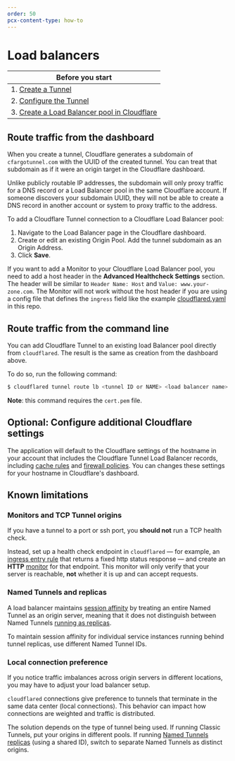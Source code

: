 ```yaml
---
order: 50
pcx-content-type: how-to
---
```


# Load balancers

| Before you start                                                                                                         |
| ------------------------------------------------------------------------------------------------------------------------ |
| 1. [Create a Tunnel](/connections/connect-apps/create-tunnel)                                                            |
| 2. [Configure the Tunnel](/connections/connect-apps/configuration)                                                       |
| 3. [Create a Load Balancer pool in Cloudflare](https://developers.cloudflare.com/load-balancing/create-load-balancer-ui) |

## Route traffic from the dashboard

When you create a tunnel, Cloudflare generates a subdomain of `cfargotunnel.com` with the UUID of the created tunnel. You can treat that subdomain as if it were an origin target in the Cloudflare dashboard.

Unlike publicly routable IP addresses, the subdomain will only proxy traffic for a DNS record or a Load Balancer pool in the same Cloudflare account. If someone discovers your subdomain UUID, they will not be able to create a DNS record in another account or system to proxy traffic to the address.

To add a Cloudflare Tunnel connection to a Cloudflare Load Balancer pool:

1. Navigate to the Load Balancer page in the Cloudflare dashboard.
2. Create or edit an existing Origin Pool. Add the tunnel subdomain as an Origin Address.
3. Click **Save**.

If you want to add a Monitor to your Cloudflare Load Balancer pool, you need to add a host header in the **Advanced Healthcheck Settings** section. The header will be similar to `Header Name: Host` and `Value: www.your-zone.com`. The Monitor will not work without the host header if you are using a config file that defines the `ingress` field like the example [cloudflared.yaml](https://github.com/cloudflare/argo-tunnel-examples/blob/adb44da43ec0aa65f7928613b762a47ae0d9b2b0/named-tunnel-k8s/cloudflared.yaml#L90) in this repo.

## Route traffic from the command line

You can add Cloudflare Tunnel to an existing load Balancer pool directly from `cloudflared`. The result is the same as creation from the dashboard above.

To do so, run the following command:

```sh
$ cloudflared tunnel route lb <tunnel ID or NAME> <load balancer name> <load balancer pool>
```

**Note**: this command requires the `cert.pem` file.

## Optional: Configure additional Cloudflare settings

The application will default to the Cloudflare settings of the hostname in your account that includes the Cloudflare Tunnel Load Balancer records, including [cache rules](https://support.cloudflare.com/hc/en-us/articles/202775670-Customizing-Cloudflare-s-cache) and [firewall policies](https://developers.cloudflare.com/firewall/). You can changes these settings for your hostname in Cloudflare's dashboard.

## Known limitations

### Monitors and TCP Tunnel origins

If you have a tunnel to a port or ssh port, you **should not** run a TCP health check.

Instead, set up a health check endpoint in `cloudflared` — for example, an [ingress entry rule](/connections/connect-apps/configuration/configuration-file/ingress) that returns a fixed http status response — and create an **HTTP** [monitor](https://developers.cloudflare.com/load-balancing/understand-basics/monitors) for that endpoint. This monitor will only verify that your server is reachable, **not** whether it is up and can accept requests.

### Named Tunnels and replicas

A load balancer maintains [session affinity](https://developers.cloudflare.com/load-balancing/understand-basics/session-affinity) by treating an entire Named Tunnel as an origin server, meaning that it does not distinguish between Named Tunnels [running as replicas](/connections/connect-apps/run-tunnel/deploy-cloudflared-replicas).

To maintain session affinity for individual service instances running behind tunnel replicas, use different Named Tunnel IDs.

### Local connection preference

If you notice traffic imbalances across origin servers in different locations, you may have to adjust your load balancer setup.

`cloudflared` connections give preference to tunnels that terminate in the same data center (local connections). This behavior can impact how connections are weighted and traffic is distributed.

The solution depends on the type of tunnel being used. If running Classic Tunnels, put your origins in different pools. If running [Named Tunnels replicas](/connections/connect-apps/run-tunnel/deploy-cloudflared-replicas) (using a shared ID), switch to separate Named Tunnels as distinct origins.
